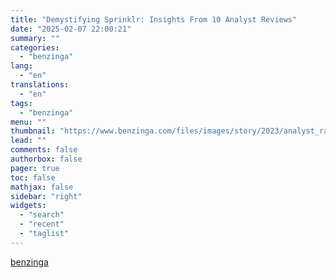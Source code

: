 ```yaml
---
title: "Demystifying Sprinklr: Insights From 10 Analyst Reviews"
date: "2025-02-07 22:00:21"
summary: ""
categories:
  - "benzinga"
lang:
  - "en"
translations:
  - "en"
tags:
  - "benzinga"
menu: ""
thumbnail: "https://www.benzinga.com/files/images/story/2023/analyst_ratings_image_1.png"
lead: ""
comments: false
authorbox: false
pager: true
toc: false
mathjax: false
sidebar: "right"
widgets:
  - "search"
  - "recent"
  - "taglist"
---
```




[benzinga](https://www.benzinga.com/insights/analyst-ratings/25/02/43559681/demystifying-sprinklr-insights-from-10-analyst-reviews)
